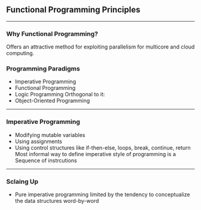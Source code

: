 ## Functional Programming Principles
---
### Why Functional Programming?
Offers an attractive method for exploiting parallelism for multicore and cloud computing.
### Programming Paradigms

* Imperative Programming
* Functional Programming
* Logic Programming
Orthogonal to  it:
* Object-Oriented Programming
---
### Imperative Programming 
* Modifying mutable variables
* Using assignments
* Using control structures like if-then-else, loops, break, continue, return
Most informal way to define imperative style of programming is a Sequence of instrcutions 
---
### Sclaing Up
* Pure imperative programming limited by the tendency to conceptualize the data structures word-by-word

